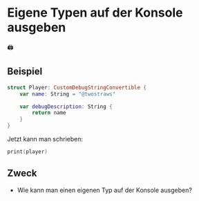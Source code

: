 # Eigene Typen auf der Konsole ausgeben
🖨️

## Beispiel
```swift
struct Player: CustomDebugStringConvertible {
    var name: String = "@twostraws"

    var debugDescription: String {
        return name
    }
}
```

Jetzt kann man schrieben:

```swift
print(player)
```


## Zweck
- Wie kann man einen eigenen Typ auf der Konsole ausgeben?